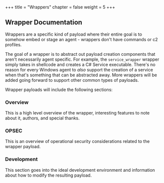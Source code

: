 +++
title = "Wrappers"
chapter = false
weight = 5
+++

## Wrapper Documentation

Wrappers are a specific kind of payload where their entire goal is to somehow embed or stage an agent - wrappers don't have commands or c2 profiles. 

The goal of a wrapper is to abstract out payload creation components that aren't necessarily agent specific. For example, the `service_wrapper` wrapper simply takes in shellcode and creates a C# Service executable. There's no reason for every Windows agent to _also_ support the creation of a service when that's something that can be abstracted away. More wrappers will be added going forward to support other common types of payloads.

Wrapper payloads will include the following sections:

### Overview

This is a high level overview of the wrapper, interesting features to note about it, authors, and special thanks.

### OPSEC

This is an overview of operational security considerations related to the wrapper payload.

### Development

This section goes into the ideal development environment and information about how to modify the resulting payload.
